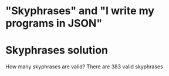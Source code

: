 # "Skyphrases" and "I write my programs in JSON"

# Skyphrases solution
How many skyphrases are valid? There are 383 valid skyphrases
